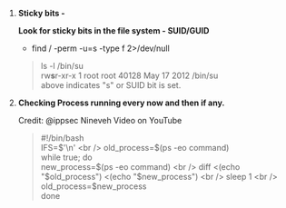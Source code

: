 1) **Sticky bits -**

    **Look for sticky bits in the file system - SUID/GUID**
     <br />
     - find / -perm -u=s -type f 2>/dev/null <br />
     > ls -l /bin/su <br />
     > rw**s**r-xr-x 1 root root 40128 May 17  2012 /bin/su <br />
     > above indicates "s" or SUID bit is set.<br />


2) **Checking Process running every now and then if any.**

     Credit: @ippsec Nineveh Video on YouTube
     
    > #!/bin/bash <br />
    > IFS=$'\n' <br />
    > old_process=$(ps -eo command) <br />
    > while true; do <br />
    > 	new_process=$(ps -eo command) <br />
    > 	diff <(echo "$old_process") <(echo "$new_process") <br />
    > 	sleep 1 <br />
    > 	old_process=$new_process <br />
    > done  <br />
